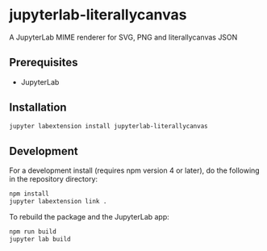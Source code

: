 # jupyterlab-literallycanvas

A JupyterLab MIME renderer for SVG, PNG and literallycanvas JSON


## Prerequisites

* JupyterLab

## Installation

```bash
jupyter labextension install jupyterlab-literallycanvas
```

## Development

For a development install (requires npm version 4 or later), do the following in the repository directory:

```bash
npm install
jupyter labextension link .
```

To rebuild the package and the JupyterLab app:

```bash
npm run build
jupyter lab build
```

